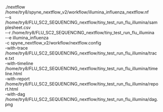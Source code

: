 ./nextflow /home/try8/spyne_nextflow_v2/workflow/illumina_influenza_nextflow.nf \
	--s /home/try8/FLU_SC2_SEQUENCING_nextflow/tiny_test_run_flu_illumina/samplesheet.csv \
	--r /home/try8/FLU_SC2_SEQUENCING_nextflow/tiny_test_run_flu_illumina \
	--e illumina_influenza \
	-c spyne_nextflow_v2/workflow/nextflow.config \
	-with-trace /home/try8/FLU_SC2_SEQUENCING_nextflow/tiny_test_run_flu_illumina/trace.txt \
	-with-timeline /home/try8/FLU_SC2_SEQUENCING_nextflow/tiny_test_run_flu_illumina/timeline.html \
	-with-report /home/try8/FLU_SC2_SEQUENCING_nextflow/tiny_test_run_flu_illumina/report.html \
  -with-dag /home/try8/FLU_SC2_SEQUENCING_nextflow/tiny_test_run_flu_illumina/dag.png
